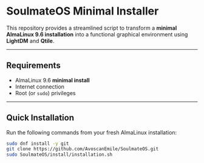 # SoulmateOS Minimal Installer

This repository provides a streamlined script to transform a **minimal AlmaLinux 9.6 installation** into a functional graphical environment using **LightDM** and **Qtile**.

---

## Requirements

- AlmaLinux 9.6 **minimal install**
- Internet connection
- Root (or `sudo`) privileges

---

## Quick Installation

Run the following commands from your fresh AlmaLinux installation:

```bash
sudo dnf install -y git
git clone https://github.com/AvoscanEmile/SoulmateOS.git
sudo SoulmateOS/install/installation.sh
